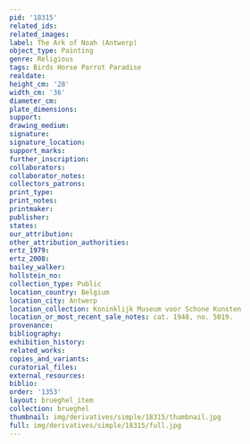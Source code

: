 ```yaml
---
pid: '18315'
related_ids: 
related_images: 
label: The Ark of Noah (Antwerp)
object_type: Painting
genre: Religious
tags: Birds Horse Parrot Paradise
realdate: 
height_cm: '28'
width_cm: '36'
diameter_cm: 
plate_dimensions: 
support: 
drawing_medium: 
signature: 
signature_location: 
support_marks: 
further_inscription: 
collaborators: 
collaborator_notes: 
collectors_patrons: 
print_type: 
print_notes: 
printmaker: 
publisher: 
states: 
our_attribution: 
other_attribution_authorities: 
ertz_1979: 
ertz_2008: 
bailey_walker: 
hollstein_no: 
collection_type: Public
location_country: Belgium
location_city: Antwerp
location_collection: Koninklijk Museum voor Schone Kunsten
location_or_most_recent_sale_notes: cat. 1948, no. 5019.
provenance: 
bibliography: 
exhibition_history: 
related_works: 
copies_and_variants: 
curatorial_files: 
external_resources: 
biblio: 
order: '1353'
layout: brueghel_item
collection: brueghel
thumbnail: img/derivatives/simple/18315/thumbnail.jpg
full: img/derivatives/simple/18315/full.jpg
---
```

